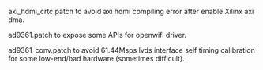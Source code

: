 axi_hdmi_crtc.patch to avoid axi hdmi compiling error after enable Xilinx axi dma.

ad9361.patch to expose some APIs for openwifi driver.

ad9361_conv.patch to avoid 61.44Msps lvds interface self timing calibration for some low-end/bad hardware (sometimes difficult).

